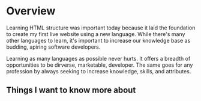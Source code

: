 # Overview

Learning HTML structure was important today because it laid the foundation to create my first live website using a new language.  While there's many other languages to learn, it's important to increase our knowledge base as budding, apiring software developers.

Learning as many languages as possible never hurts.  It offers a breadth of opportunities to be dirverse, marketable, developer.  The same goes for any profession by always seeking to increase knowledge, skills, and attributes.

## Things I want to know more about
